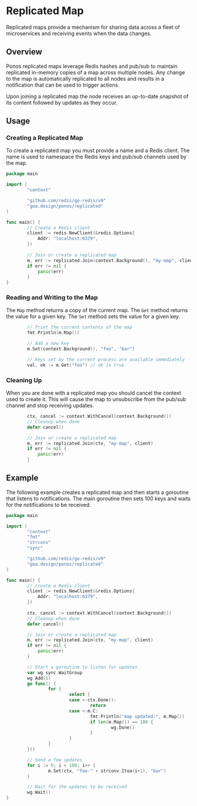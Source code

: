 # Replicated Map

Replicated maps provide a mechanism for sharing data across a fleet of
microservices and receiving events when the data changes.

## Overview

Ponos replicated maps leverage Redis hashes and pub/sub to maintain replicated
in-memory copies of a map across multiple nodes. Any change to the map is
automatically replicated to all nodes and results in a notification that can be
used to trigger actions.

Upon joining a replicated map the node receives an up-to-date snapshot of its
content followed by updates as they occur.

## Usage

### Creating a Replicated Map

To create a replicated map you must provide a name and a Redis client. The name
is used to namespace the Redis keys and pub/sub channels used by the map.

```go
package main

import (
        "context"

        "github.com/redis/go-redis/v9"
        "goa.design/ponos/replicated"
)

func main() {
        // Create a Redis client
        client := redis.NewClient(&redis.Options{
            Addr: "localhost:6379",
        })
    
        // Join or create a replicated map
        m, err := replicated.Join(context.Background(), "my-map", client)
        if err != nil {
            panic(err)
        }
}
```

### Reading and Writing to the Map

The `Map` method returns a copy of the current map. The `Get` method returns the
value for a given key. The `Set` method sets the value for a given key. 

```go
        // Print the current contents of the map
        fmt.Println(m.Map())

        // Add a new key
        m.Set(context.Background(), "foo", "bar")

        // Keys set by the current process are available immediately
        val, ok := m.Get("foo") // ok is true
```

### Cleaning Up

When you are done with a replicated map you should cancel the context used to
create it. This will cause the map to unsubscribe from the pub/sub channel and
stop receiving updates.

```go
        ctx, cancel := context.WithCancel(context.Background())
        // Cleanup when done
        defer cancel()

        // Join or create a replicated map
        m, err := replicated.Join(ctx, "my-map", client)
        if err != nil {
            panic(err)
        }
```

## Example

The following example creates a replicated map and then starts a goroutine that
listens to notifications. The main goroutine then sets 100 keys and waits for
the notifications to be received.

```go
package main

import (
        "context"
        "fmt"
        "strconv"
        "sync"

        "github.com/redis/go-redis/v9"
        "goa.design/ponos/replicated"
)

func main() {
        // Create a Redis client
        client := redis.NewClient(&redis.Options{
            Addr: "localhost:6379",
        })
    
        ctx, cancel := context.WithCancel(context.Background())
        // Cleanup when done
        defer cancel()

        // Join or create a replicated map
        m, err := replicated.Join(ctx, "my-map", client)
        if err != nil {
            panic(err)
        }

        // Start a goroutine to listen for updates
        var wg sync.WaitGroup
        wg.Add(1)
        go func() {
                for {
                        select {
                        case <-ctx.Done():
                                return
                        case <-m.C:
                                fmt.Println("map updated:", m.Map())
                                if len(m.Map()) == 100 {
                                        wg.Done()
                                }
                        }
                }
        }()

        // Send a few updates
        for i := 0; i < 100; i++ {
                m.Set(ctx, "foo-" + strconv.Itoa(i+1), "bar")
        }

        // Wait for the updates to be received
        wg.Wait()
}
```
